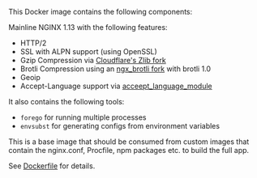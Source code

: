 This Docker image contains the following components:

Mainline NGINX 1.13 with the following features:

* HTTP/2
* SSL with ALPN support (using OpenSSL)
* Gzip Compression via [Cloudflare's Zlib fork](https://github.com/cloudflare/zlib)
* Brotli Compression using an [ngx\_brotli fork](https://github.com/felixbuenemann/ngx_brotli/tree/fix-static-brotli-build) with brotli 1.0
* Geoip
* Accept-Language support via [acceept\_language\_module](https://github.com/giom/nginx_accept_language_module)

It also contains the following tools:

* `forego` for running multiple processes
* `envsubst` for generating configs from environment variables

This is a base image that should be consumed from custom images that contain the
nginx.conf, Procfile, npm packages etc. to build the full app.

See [Dockerfile](Dockerfile) for details.
